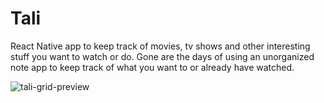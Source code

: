 # Tali

React Native app to keep track of movies, tv shows and other interesting stuff you want to watch or do. Gone are the days of using an unorganized note app to keep track of what you want to or already have watched.

![tali-grid-preview](https://github.com/MoistOverflow/Tali/assets/96554264/91330631-26fb-47f3-84e6-958064a0470d)
